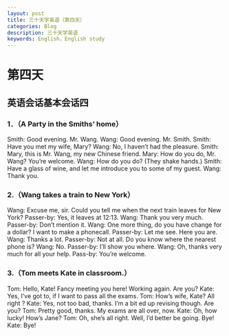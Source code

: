 ```yaml
---
layout: post
title: 三十天学英语（第四天）
categories: Blog
description: 三十天学英语
keywords: English，English study
---
```


# 第四天

## 英语会话基本会话四

### 1．（A Party in the Smiths’ home）
Smith: Good evening. Mr. Wang.
Wang: Good evening. Mr. Smith.
Smith: Have you met my wife, Mary?
Wang: No, I haven’t had the pleasure.
Smith: Mary, this is Mr. Wang, my new Chinese friend. 
Mary: How do you do, Mr. Wang? You’re welcome.
Wang: How do you do?
      (They shake hands.)
Smith: Have a glass of wine, and let me introduce you to some of my guest.
Wang: Thank you.

### 2.（Wang takes a train to New York）
Wang: Excuse me, sir. Could you tell me when the next train leaves for New York?
Passer-by: Yes, it leaves at 12:13.
Wang: Thank you very much.
Passer-by: Don’t mention it.
Wang: One more thing, do you have change for a dollar? I want to make a phonecall.
Passer-by: Let me see. Here you are.
Wang: Thanks a lot.
Passer-by: Not at all. Do you know where the nearest phone is?
Wang: No.
Passer-by: I’ll show you where.
Wang: Oh, thanks very much for all your help.
Pass-by: You’re welcome.

### 3.（Tom meets Kate in classroom.）
Tom: Hello, Kate! Fancy meeting you here! Working again. Are you?
Kate: Yes, I’ve got to, if I want to pass all the exams.
Tom: How’s wife, Kate? All right ?
Kate: Yes, not too bad, thanks. I’m a bit ed up revising though. Are you?
Tom: Pretty good, thanks. My exams are all over, now.
Kate: Oh, how lucky! How’s Jane?
Tom: Oh, she’s all right. Well, I’d better be going. Bye!
Kate: Bye!
